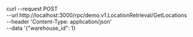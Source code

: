curl --request POST \
  --url http://localhost:3000/rpc/demo.v1.LocationRetrieval/GetLocations \
  --header 'Content-Type: application/json' \
  --data '{"warehouse_id": 1}
